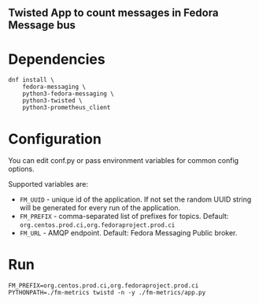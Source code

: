 Twisted App to count messages in Fedora Message bus
---------------------------------------------------


Dependencies
============

    dnf install \
	    fedora-messaging \
		python3-fedora-messaging \
		python3-twisted \
		python3-prometheus_client

Configuration
=============

You can edit conf.py or pass environment variables for common config options.

Supported variables are:

* `FM_UUID` - unique id of the application. If not set the random UUID
  string will be generated for every run of the application.
* `FM_PREFIX` - comma-separated list of prefixes for topics. Default:
  `org.centos.prod.ci,org.fedoraproject.prod.ci`
* `FM_URL` - AMQP endpoint. Default: Fedora Messaging Public broker.

Run
===

    FM_PREFIX=org.centos.prod.ci,org.fedoraproject.prod.ci PYTHONPATH=./fm-metrics twistd -n -y ./fm-metrics/app.py
